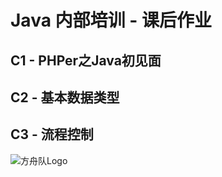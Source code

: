 # Java 内部培训 - 课后作业

## C1 - PHPer之Java初见面

## C2 - 基本数据类型

## C3 - 流程控制

![方舟队Logo](https://github.com/kaen98/QmaiJavaHomework/blob/master/images/logo.png)
